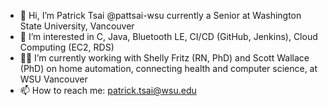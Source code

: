 - 👋 Hi, I’m Patrick Tsai @pattsai-wsu currently a Senior at Washington State University, Vancouver
- 👀 I’m interested in C, Java, Bluetooth LE, CI/CD (GitHub, Jenkins), Cloud Computing (EC2, RDS)
- 🤷‍♂️ I’m currently working with Shelly Fritz (RN, PhD) and Scott Wallace (PhD) on home automation, connecting health and computer science, at WSU Vancouver
- 📫 How to reach me: patrick.tsai@wsu.edu

<!---
pattsai-wsu/pattsai-wsu is a ✨ special ✨ repository because its `README.md` (this file) appears on your GitHub profile.
You can click the Preview link to take a look at your changes.
--->
